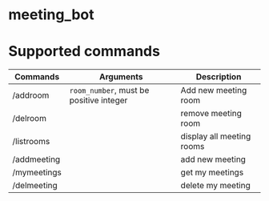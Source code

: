 # meeting_bot

# Supported  commands


| Commands       |Arguments                               |Description                         |
|----------------|----------------------------------------|-------------------------------|
|/addroom        |`room_number`, must be positive integer |Add new meeting room           |
|/delroom        |                                        |remove meeting room            |
|/listrooms      |                                        |display all meeting rooms      |
|/addmeeting     |                                        |add new meeting                |
|/mymeetings     |                                        |get my meetings                |
|/delmeeting     |                                        |delete my meeting              |
